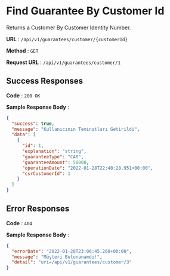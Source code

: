 # Find Guarantee By Customer Id

Returns a Customer By Customer Identity Number.

**URL** : `/api/v1/guarantees/customer/{customerId}`

**Method** : `GET`

**Request URL** : `/api/v1/guarantees/customer/1`

## Success Responses

**Code** : `200 OK`

**Sample Response Body** :

```json
{
  "success": true,
  "message": "Kullanıcının Teminatları Getirildi",
  "data": [
    {
      "id": 1,
      "explanation": "string",
      "guaranteeType": "CAR",
      "guaranteeAmount": 50000,
      "operationDate": "2022-01-28T22:40:28.951+00:00",
      "csrCustomerId": 1
    }
  ]
}
```

## Error Responses

**Code** : `404`

**Sample Response Body** :

```json
{
  "errorDate": "2022-01-28T23:06:45.268+00:00",
  "message": "Müşteri Bulunanamdı!",
  "detail": "uri=/api/v1/guarantees/customer/3"
}
```